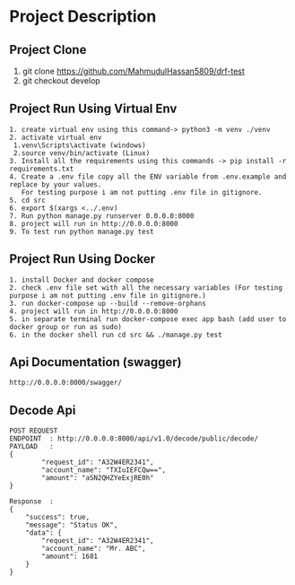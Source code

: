 # Project Description

## Project Clone

 1. git clone <https://github.com/MahmudulHassan5809/drf-test>
 2. git checkout develop

## Project Run Using Virtual Env

    1. create virtual env using this command-> python3 -m venv ./venv
    2. activate virtual env
     1.venv\Scripts\activate (windows)
     2.source venv/bin/activate (Linux)
    3. Install all the requirements using this commands -> pip install -r requirements.txt
    4. Create a .env file copy all the ENV variable from .env.example and replace by your values.
       For testing purpose i am not putting .env file in gitignore.
    5. cd src
    6. export $(xargs <../.env)
    7. Run python manage.py runserver 0.0.0.0:8000
    8. project will run in http://0.0.0.0:8000
    9. To test run python manage.py test

## Project Run Using Docker

    1. install Docker and docker compose
    2. check .env file set with all the necessary variables (For testing purpose i am not putting .env file in gitignore.)
    3. run docker-compose up --build --remove-orphans
    4. project will run in http://0.0.0.0:8000
    5. in separate terminal run docker-compose exec app bash (add user to docker group or run as sudo)
    6. in the docker shell run cd src && ./manage.py test

## Api Documentation (swagger)

    http://0.0.0.0:8000/swagger/

## Decode Api

    POST REQUEST
    ENDPOINT  : http://0.0.0.0:8000/api/v1.0/decode/public/decode/
    PAYLOAD   :
    {
            "request_id": "A32W4ER2341",
            "account_name": "TXIuIEFCQw==",
            "amount": "aSN2QHZYeExjRE0h"
    }

    Response  :
    {
        "success": true,
        "message": "Status OK",
        "data": {
            "request_id": "A32W4ER2341",
            "account_name": "Mr. ABC",
            "amount": 1681
        }
    }
